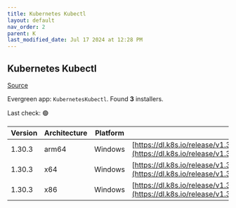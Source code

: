 ```yaml
---
title: Kubernetes Kubectl
layout: default
nav_order: 2
parent: K
last_modified_date: Jul 17 2024 at 12:28 PM
---
```


## Kubernetes Kubectl

[Source](https://kubernetes.io/)

Evergreen app: `KubernetesKubectl`. Found **3** installers.

Last check: 🟢

| Version | Architecture | Platform | URI                                                                                                                                |
| ------- | ------------ | -------- | ---------------------------------------------------------------------------------------------------------------------------------- |
| 1.30.3  | arm64        | Windows  | [https://dl.k8s.io/release/v1.30.3/bin/windows/arm64/kubectl.exe](https://dl.k8s.io/release/v1.30.3/bin/windows/arm64/kubectl.exe) |
| 1.30.3  | x64          | Windows  | [https://dl.k8s.io/release/v1.30.3/bin/windows/amd64/kubectl.exe](https://dl.k8s.io/release/v1.30.3/bin/windows/amd64/kubectl.exe) |
| 1.30.3  | x86          | Windows  | [https://dl.k8s.io/release/v1.30.3/bin/windows/386/kubectl.exe](https://dl.k8s.io/release/v1.30.3/bin/windows/386/kubectl.exe)     |
